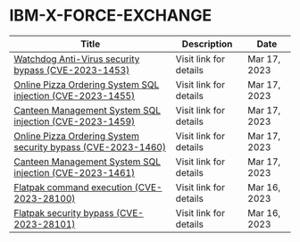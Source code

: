 

# IBM-X-FORCE-EXCHANGE

 |Title|Description|Date|
 |---|---|---|
 |[Watchdog Anti-Virus security bypass (CVE-2023-1453)](https://exchange.xforce.ibmcloud.com/activity/list?filter=Vulnerabilities)|Visit link for details|Mar 17, 2023|
 |[Online Pizza Ordering System SQL injection (CVE-2023-1455)](https://exchange.xforce.ibmcloud.com/activity/list?filter=Vulnerabilities)|Visit link for details|Mar 17, 2023|
 |[Canteen Management System SQL injection (CVE-2023-1459)](https://exchange.xforce.ibmcloud.com/activity/list?filter=Vulnerabilities)|Visit link for details|Mar 17, 2023|
 |[Online Pizza Ordering System security bypass (CVE-2023-1460)](https://exchange.xforce.ibmcloud.com/activity/list?filter=Vulnerabilities)|Visit link for details|Mar 17, 2023|
 |[Canteen Management System SQL injection (CVE-2023-1461)](https://exchange.xforce.ibmcloud.com/activity/list?filter=Vulnerabilities)|Visit link for details|Mar 17, 2023|
 |[Flatpak command execution (CVE-2023-28100)](https://exchange.xforce.ibmcloud.com/activity/list?filter=Vulnerabilities)|Visit link for details|Mar 16, 2023|
 |[Flatpak security bypass (CVE-2023-28101)](https://exchange.xforce.ibmcloud.com/activity/list?filter=Vulnerabilities)|Visit link for details|Mar 16, 2023|
 